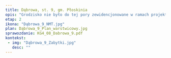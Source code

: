 ```yaml
---
title: Dąbrowa, st. 9, gm. Płoskinia
opis: "Grodzisko nie było do tej pory zewidencjonowane w ramach projektu AZP. Stanowisko leży na wysokim wyeksponowanym cyplu wchodzącym od północy w dolinę rzeki Pasłęki. Majdan odcięty jest od wysoczyzny za pomocą systemu wałów, rozdzielonych suchymi fosami. W terenie bardzo dobrze czytelne są dwa wały. Zasiedlane było w dwóch kolejnych okresach. Najstarsze umocnienia datować można na przełom okresu halsztackiego i lateńskiego. Ceramika na stanowisku nosi cechy diagnostyczne dla kultury kurhanów zachodniobałtyjskich. Założenie ma analogiczną formę co oddalone od niego o 1,3 km na zachód grodzisko w Dąbrowie, st. 8."
etap: 2
ikona: "Dąbrowa_9_NMT.jpg"
plan: Dąbrowa_9_Plan_warstwicowy.jpg
sprawozdanie: KG4_08_Dabrowa_9.pdf
kontekst:
 - img: "Dąbrowa_9_Zabytki.jpg"
   desc: ""
---
```

